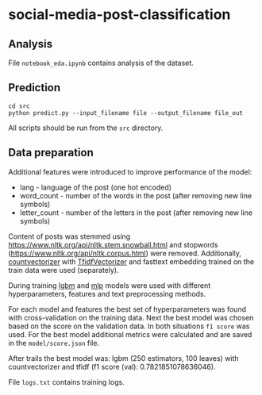 # social-media-post-classification
## Analysis
File `notebook_eda.ipynb` contains analysis of the dataset.

## Prediction
```commandline
cd src
python predict.py --input_filename file --output_filename file_out
```
All scripts should be run from the `src` directory.

## Data preparation
Additional features were introduced to improve performance of the model:
- lang - language of the post (one hot encoded)
- word_count - number of the words in the post (after removing new line symbols)
- letter_count - number of the letters in the post (after removing new line symbols)

Content of posts was stemmed using https://www.nltk.org/api/nltk.stem.snowball.html and stopwords (https://www.nltk.org/api/nltk.corpus.html) were removed. Additionally, [countvectorizer](https://scikit-learn.org/stable/modules/generated/sklearn.feature_extraction.text.CountVectorizer.html) with [TfidfVectorizer](https://scikit-learn.org/stable/modules/generated/sklearn.feature_extraction.text.TfidfVectorizer.html) and fasttext embedding trained on the train data were used (separately).

During training [lgbm](https://lightgbm.readthedocs.io/en/latest/pythonapi/lightgbm.LGBMClassifier.html#lightgbm.LGBMClassifier) and [mlp](https://scikit-learn.org/stable/modules/generated/sklearn.neural_network.MLPClassifier.html) models were used with different hyperparameters, features and text preprocessing methods.

For each model and features the best set of hyperparameters was found with cross-validation on the training data. Next the best model was chosen based on the score on the validation data. In both situations `f1 score` was used. For the best model additional metrics were calculated and are saved in the `model/score.json` file.

After trails the best model was: lgbm (250 estimators, 100 leaves) with countvectorizer and tfidf (f1 score (val): 0.7821851078636046).

File `logs.txt` contains training logs.